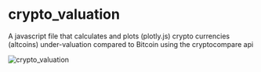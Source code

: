 # crypto_valuation
A javascript file that calculates and plots (plotly.js) crypto currencies (altcoins) under-valuation compared to Bitcoin using the cryptocompare api

![crypto_valuation](https://user-images.githubusercontent.com/48676920/56319996-6b380200-6163-11e9-8931-de0f9026a22c.JPG)
